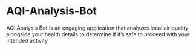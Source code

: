 # AQI-Analysis-Bot
AQI Analysis Bot is an engaging application that analyzes local air quality alongside your health details to determine if it’s safe to proceed with your intended activity
